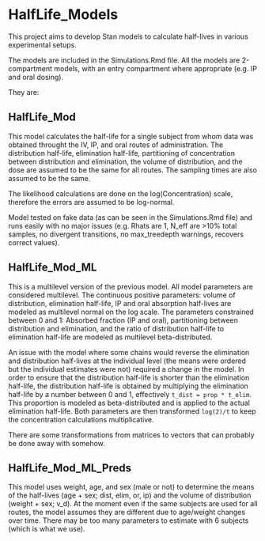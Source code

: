 # HalfLife_Models
This project aims to develop Stan models to calculate half-lives in various experimental setups.

The models are included in the Simulations.Rmd file. All the models are 2-compartment models, with an entry compartment where appropriate (e.g. IP and oral dosing).

They are:

## HalfLife_Mod
This model calculates the half-life for a single subject from whom data was obtained throught the IV, IP, and oral routes of administration.
The distribution half-life, elimination half-life, partitioning of concentration between distribution and elimination, the volume of distribution, and the dose are assumed to be the same for all routes.
The sampling times are also assumed to be the same.

The likelihood calculations are done on the log(Concentration) scale, therefore the errors are assumed to be log-normal.

Model tested on fake data (as can be seen in the Simulations.Rmd file) and runs easily with no major issues (e.g. Rhats are 1, N_eff are
&gt;10% total samples, no divergent transitions, no max_treedepth warnings, recovers correct values).

## HalfLife_Mod_ML
This is a multilevel version of the previous model. All model parameters are considered multilevel.
The continuous positive parameters: volume of distribution, elimination half-life, IP and oral absorption half-lives are modeled as multilevel normal on the log scale.
The parameters constrained between 0 and 1: Absorbed fraction (IP and oral), partitioning between distribution and elimination, and the ratio of distribution half-life to elimination half-life are modeled as multilevel beta-distributed.

An issue with the model where some chains would reverse the elimination and distribution half-lives at the individual level (the means were ordered but the individual estimates were not) required a change in the model. In order to ensure that the distribution half-life is shorter than the elimination half-life, the distribution half-life is obtained by multiplying the elimination half-life by a number between 0 and 1, effectively `t_dist = prop * t_elim`. This proportion is modeled as beta-distributed and is applied to the actual elimination half-life. Both parameters are then transformed `log(2)/t` to keep the concentration calculations multiplicative.

There are some transformations from matrices to vectors that can probably be done away with somehow.

## HalfLife_Mod_ML_Preds
This model uses weight, age, and sex (male or not) to determine the means of the half-lives (age + sex; dist, elim, or, ip) and the volume of distribution (weight + sex; v_d). At the moment even if the same subjects are used for all routes, the model assumes they are different due to age/weight changes over time. There may be too many parameters to estimate with 6 subjects (which is what we use).
